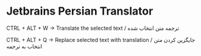 # Jetbrains Persian Translator

CTRL + ALT + W -> Translate the selected text / ترجمه متن انتخاب شده


CTRL + ALT + Q -> Replace selected text with translation / جایگزین کردن متن انتخاب به ترجمه
